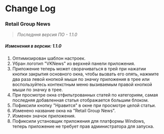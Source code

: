 # Change Log
### Retail Group News
> *Последння версия ПО - 1.1.0*

##### Изменения в версии: 1.1.0
 1) Оптимизирован шаблон настроек.
 2) Убран логотип "VKNews" из верхней панели приложения.
 3) Приложение теперь может сворачиваться в трей при нажатии кнопки закрытия основного окна, чтобы вызвать его опять, нажмите два раза левой кнопкой мыши по значку приложения в трее или воспользуйтесь контекстным меню вызиваемым правой кнопкой мыши по значку в трее.
 4) При просмотре окна отфильтрованных статей по категориям, самая последняя добавленная статья отображается большим блоком.
 5) Пофиксили кнопку "Нравится" в окне при просмотре целой статьи.
 6) Изменено название окна на "Retail Group News".
 7) Изменен значок приложения.
 8) Пофиксили установщик приложения для платформы Windows, теперь приложение не требует прав администратора для запуска.